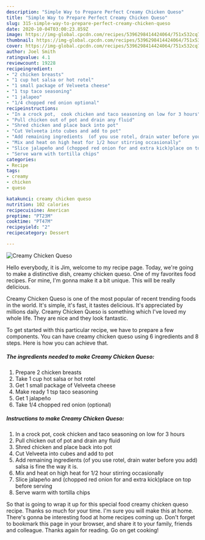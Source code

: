 ```yaml
---
description: "Simple Way to Prepare Perfect Creamy Chicken Queso"
title: "Simple Way to Prepare Perfect Creamy Chicken Queso"
slug: 315-simple-way-to-prepare-perfect-creamy-chicken-queso
date: 2020-10-04T03:00:23.859Z
image: https://img-global.cpcdn.com/recipes/5396298414424064/751x532cq70/creamy-chicken-queso-recipe-main-photo.jpg
thumbnail: https://img-global.cpcdn.com/recipes/5396298414424064/751x532cq70/creamy-chicken-queso-recipe-main-photo.jpg
cover: https://img-global.cpcdn.com/recipes/5396298414424064/751x532cq70/creamy-chicken-queso-recipe-main-photo.jpg
author: Joel Smith
ratingvalue: 4.1
reviewcount: 19228
recipeingredient:
- "2 chicken breasts"
- "1 cup hot salsa or hot rotel"
- "1 small package of Velveeta cheese"
- "1 tsp taco seasoning"
- "1 jalapeo"
- "1/4 chopped red onion optional"
recipeinstructions:
- "In a crock pot,  cook chicken and taco seasoning on low for 3 hours"
- "Pull chicken out of pot and drain any fluid"
- "Shred chicken and place back into pot"
- "Cut Velveeta into cubes and add to pot"
- "Add remaining ingredients  (of you use rotel, drain water before you add) salsa is fine the way it is."
- "Mix and heat on high heat for 1/2 hour stirring occasionally"
- "Slice jalapeño and (chopped red onion for and extra kick)place on top before serving"
- "Serve warm with tortilla chips"
categories:
- Recipe
tags:
- creamy
- chicken
- queso

katakunci: creamy chicken queso 
nutrition: 102 calories
recipecuisine: American
preptime: "PT23M"
cooktime: "PT47M"
recipeyield: "2"
recipecategory: Dessert

---
```



![Creamy Chicken Queso](https://img-global.cpcdn.com/recipes/5396298414424064/751x532cq70/creamy-chicken-queso-recipe-main-photo.jpg)

Hello everybody, it is Jim, welcome to my recipe page. Today, we're going to make a distinctive dish, creamy chicken queso. One of my favorites food recipes. For mine, I'm gonna make it a bit unique. This will be really delicious.



Creamy Chicken Queso is one of the most popular of recent trending foods in the world. It's simple, it's fast, it tastes delicious. It's appreciated by millions daily. Creamy Chicken Queso is something which I've loved my whole life. They are nice and they look fantastic.


To get started with this particular recipe, we have to prepare a few components. You can have creamy chicken queso using 6 ingredients and 8 steps. Here is how you can achieve that.

<!--inarticleads1-->

##### The ingredients needed to make Creamy Chicken Queso:

1. Prepare 2 chicken breasts
1. Take 1 cup hot salsa or hot rotel
1. Get 1 small package of Velveeta cheese
1. Make ready 1 tsp taco seasoning
1. Get 1 jalapeño
1. Take 1/4 chopped red onion (optional)




<!--inarticleads2-->

##### Instructions to make Creamy Chicken Queso:

1. In a crock pot,  cook chicken and taco seasoning on low for 3 hours
1. Pull chicken out of pot and drain any fluid
1. Shred chicken and place back into pot
1. Cut Velveeta into cubes and add to pot
1. Add remaining ingredients  (of you use rotel, drain water before you add) salsa is fine the way it is.
1. Mix and heat on high heat for 1/2 hour stirring occasionally
1. Slice jalapeño and (chopped red onion for and extra kick)place on top before serving
1. Serve warm with tortilla chips




So that is going to wrap it up for this special food creamy chicken queso recipe. Thanks so much for your time. I'm sure you will make this at home. There's gonna be interesting food at home recipes coming up. Don't forget to bookmark this page in your browser, and share it to your family, friends and colleague. Thanks again for reading. Go on get cooking!
